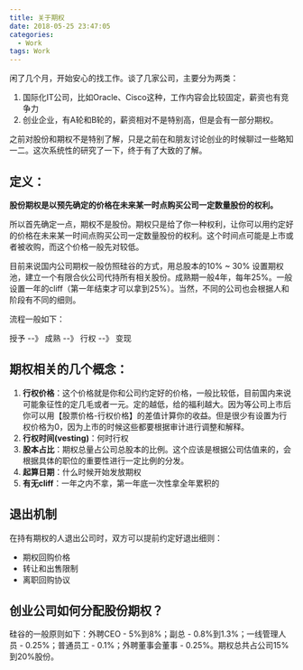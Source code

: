 ```yaml
---
title: 关于期权
date: 2018-05-25 23:47:05
categories: 
  - Work 
tags: Work 
---
```


闲了几个月，开始安心的找工作。谈了几家公司，主要分为两类：

1. 国际化IT公司，比如Oracle、Cisco这种，工作内容会比较固定，薪资也有竞争力
2. 创业企业，有A轮和B轮的，薪资相对不是特别高，但是会有一部分期权。

之前对股份和期权不是特别了解，只是之前在和朋友讨论创业的时候聊过一些略知一二。这次系统性的研究了一下，终于有了大致的了解。

## 定义：

**股份期权是以预先确定的价格在未来某一时点购买公司一定数量股份的权利。**

所以首先确定一点，期权不是股份。期权只是给了你一种权利，让你可以用约定好的价格在未来某一时间点购买公司一定数量股份的权利。这个时间点可能是上市或者被收购，而这个价格一般先对较低。

目前来说国内公司期权一般仿照硅谷的方式，用总股本的10% ~ 30% 设置期权池，建立一个有限合伙公司代持所有相关股份。成熟期一般4年，每年25%。一般设置一年的cliff（第一年结束才可以拿到25%）。当然，不同的公司也会根据人和阶段有不同的细则。

流程一般如下：

授予 --》 成熟 --》 行权 --》 变现

## 期权相关的几个概念：

  1. **行权价格**：这个价格就是你和公司约定好的价格，一般比较低，目前国内来说可能象征性的定几毛或者一元。定的越低，给的福利越大。因为等公司上市后你可以用【股票价格-行权价格】的差值计算你的收益。但是很少有设置为行权价格为0，因为上市的时候这些都要根据审计进行调整和解释。
  2. **行权时间(vesting)**：何时行权
  3. **股本占比**：期权总量占公司总股本的比例。这个应该是根据公司估值来的，会根据具体的职位的重要性进行一定比例的分发。
  4. **起算日期**：什么时候开始发放期权
  5. **有无cliff**：一年之内不拿，第一年底一次性拿全年累积的


## 退出机制
在持有期权的人退出公司时，双方可以提前约定好退出细则：
 
* 期权回购价格
* 转让和出售限制
* 离职回购协议

## 创业公司如何分配股份期权？
硅谷的一般原则如下：外聘CEO - 5%到8%；副总 - 0.8%到1.3%；一线管理人员 - 0.25%；普通员工 - 0.1%；外聘董事会董事 - 0.25%。期权总共占公司15%到20%股份。


 